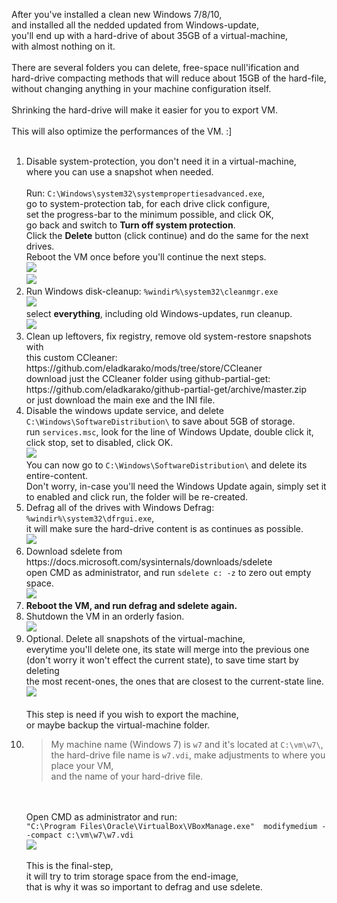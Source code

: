 After you've installed a clean new Windows 7/8/10, <br/>
and installed all the nedded updated from Windows-update,  <br/>
you'll end up with a hard-drive of about 35GB of a virtual-machine,  <br/>
with almost nothing on it.  <br/>
 <br/>
There are several folders you can delete, free-space null'ification and  <br/>
hard-drive compacting methods that will reduce about 15GB of the hard-file,  <br/>
without changing anything in your machine configuration itself. <br/>
 <br/>
Shrinking the hard-drive will make it easier for you to export VM. <br/>
 <br/>
This will also optimize the performances of the VM. :] <br/>
 <br/>
<ol>
<li>
Disable system-protection, you don't need it in a virtual-machine,  <br/>
where you can use a snapshot when needed. <br/>
 <br/>
Run: <code>C:\Windows\system32\systempropertiesadvanced.exe</code>,  <br/>
go to system-protection tab, for each drive click configure,  <br/>
set the progress-bar to the minimum possible, and click OK,  <br/>
go back and switch to <strong>Turn off system protection</strong>. <br/>
Click the <strong>Delete</strong> button (click continue) and do the same for the next drives. <br/>
Reboot the VM once before you'll continue the next steps. <br/>
<img src="https://i.imgur.com/hgaH38e.png" /> <br/>
<img src="https://i.imgur.com/jqsCHq7.png" /> <br/>
</li>
<li>
Run Windows disk-cleanup: <code>%windir%\system32\cleanmgr.exe</code> <br/>
<img src="https://i.imgur.com/XCjEdLa.png" /> <br/>
select <strong>everything</strong>, including old Windows-updates, run cleanup. <br/>
<img src="https://i.imgur.com/3nJfSXO.png" /> <br/>
</li>
<li>
Clean up leftovers, fix registry, remove old system-restore snapshots with  <br/>
this custom CCleaner: https://github.com/eladkarako/mods/tree/store/CCleaner <br/>
download just the CCleaner folder using github-partial-get: https://github.com/eladkarako/github-partial-get/archive/master.zip  <br/>
or just download the main exe and the INI file. <br/>
</li>
<li>
Disable the windows update service, and delete <code>C:\Windows\SoftwareDistribution\</code> to save about 5GB of storage. <br/>
run <code>services.msc</code>, look for the line of Windows Update, double click it,  <br/>
click stop, set to disabled, click OK. <br/>
<img src="https://i.imgur.com/2BRPkOI.png" /> <br/>
You can now go to <code>C:\Windows\SoftwareDistribution\</code> and delete its entire-content. <br/>
Don't worry, in-case you'll need the Windows Update again, simply set it to enabled and click run, the folder will be re-created. <br/>
</li>
<li>
Defrag all of the drives with Windows Defrag: <code>%windir%\system32\dfrgui.exe</code>, <br/>
it will make sure the hard-drive content is as continues as possible. <br/>
<img src="https://i.imgur.com/NPg9v4Z.png" /> <br/>
</li>
<li>
Download sdelete from https://docs.microsoft.com/sysinternals/downloads/sdelete <br/>
open CMD as administrator, and run <code>sdelete c: -z</code> to zero out empty space. <br/>
<img src="https://i.imgur.com/qu1GpR9.png" /> <br/>
</li>
<li>
<strong>Reboot the VM, and run defrag and sdelete again.</strong> <br/>
</li>
<li>
Shutdown the VM in an orderly fasion. <br/>
<img src="https://i.imgur.com/Ra0qU3i.png" /> <br/>
</li>
<li>
Optional.
Delete all snapshots of the virtual-machine, <br/>
everytime you'll delete one, its state will merge into the previous one <br/>
(don't worry it won't effect the current state), to save time start by deleting <br/>
the most recent-ones, the ones that are closest to the current-state line. <br/>
<img src="https://i.imgur.com/oAtNI44.png" /> <br/>
<br/>
This step is need if you wish to export the machine, <br/>
or maybe backup the virtual-machine folder. <br/>
</li>
<li>
<blockquote>My machine name (Windows 7) is <code>w7</code> and it's located at <code>C:\vm\w7\</code>, <br/>
the hard-drive file name is <code>w7.vdi</code>, make adjustments to where you place your VM, <br/>
and the name of your hard-drive file.</blockquote> <br/>
 <br/>
Open CMD as administrator and run: <br/>
<code>"C:\Program Files\Oracle\VirtualBox\VBoxManage.exe"  modifymedium --compact c:\vm\w7\w7.vdi</code> <br/>
<img src="https://i.imgur.com/ki4OXeZ.png" /> <br/>
 <br/>
This is the final-step, <br/>
it will try to trim storage space from the end-image, <br/>
that is why it was so important to defrag and use sdelete. <br/>
</li>
</ol>
